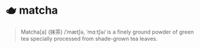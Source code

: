 # 🫖 matcha

> Matcha[a] (抹茶) /ˈmætʃə, ˈmɑːtʃə/ is a finely ground powder of green tea specially processed from shade-grown tea leaves.